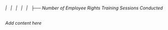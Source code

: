 ###### |   |   |   |   |   ├── Number of Employee Rights Training Sessions Conducted

*Add content here*